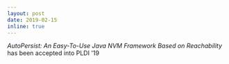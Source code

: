 ```yaml
---
layout: post
date: 2019-02-15
inline: true
---
```


_AutoPersist: An Easy-To-Use Java NVM Framework Based on Reachability_ has been accepted into PLDI '19
